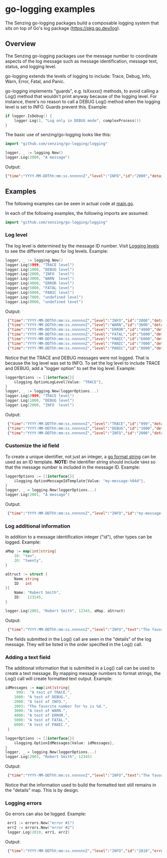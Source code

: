 # go-logging examples

The Senzing go-logging packages build a composable logging system
that sits on top of Go's log package (<https://pkg.go.dev/log>).

## Overview

The Senzing go-logging packages use the message number to coordinate aspects of the log message such as
message identification, message text, status, and logging level.

go-logging extends the levels of logging to include:
Trace, Debug, Info, Warn, Error, Fatal, and Panic.

go-logging implements "guards",
e.g. IsXxxxx() methods,
to avoid calling a Log() method that
wouldn't print anyway because of the logging level.
For instance, there's no reason to call a DEBUG Log() method when the
logging level is set to INFO.  Guards prevent this.
Example:

```go
if logger.IsDebug() {
    logger.Log(1, "Log only in DEBUG mode", complexProcess())
}
```

The basic use of senzing/go-logging looks like this:

```go
import "github.com/senzing/go-logging/logging"

logger, _ := logging.New()
logger.Log(2000, "A message")
```

Output:

```json
{"time":"YYYY-MM-DDThh:mm:ss.nnnnnnZ","level":"INFO","id":"2000","details":{"1":"A message"}}
```

## Examples

The following examples can be seen in actual code at
[main.go](https://github.com/Senzing/go-logging/blob/main/main.go).

In each of the following examples, the following imports are assumed:

```go
import "github.com/senzing/go-logging/logging"
```

### Log level

The log level is determined by the message ID number.  Visit
[Logging levels](https://github.com/Senzing/go-logging#logging-levels)
to see the different ranges for log levels.
Example:

```go
logger, _ := logging.New()
logger.Log(0999, "TRACE level")
logger.Log(1000, "DEBUG level")
logger.Log(2000, "INFO  level")
logger.Log(3000, "WARN  level")
logger.Log(4000, "ERROR level")
logger.Log(5000, "FATAL level")
logger.Log(6000, "PANIC level")
logger.Log(7000, "undefined level")
logger.Log(8000, "undefined level")
```

Output:

```json
 {"time":"YYYY-MM-DDThh:mm:ss.nnnnnnZ","level":"INFO","id":"2000","details":{"1":"INFO  level"}}
 {"time":"YYYY-MM-DDThh:mm:ss.nnnnnnZ","level":"WARN","id":"3000","details":{"1":"WARN  level"}}
 {"time":"YYYY-MM-DDThh:mm:ss.nnnnnnZ","level":"ERROR","id":"4000","details":{"1":"ERROR level"}}
 {"time":"YYYY-MM-DDThh:mm:ss.nnnnnnZ","level":"FATAL","id":"5000","details":{"1":"FATAL level"}}
 {"time":"YYYY-MM-DDThh:mm:ss.nnnnnnZ","level":"PANIC","id":"6000","details":{"1":"PANIC level"}}
 {"time":"YYYY-MM-DDThh:mm:ss.nnnnnnZ","level":"PANIC","id":"7000","details":{"1":"undefined level"}}
 {"time":"YYYY-MM-DDThh:mm:ss.nnnnnnZ","level":"PANIC","id":"8000","details":{"1":"undefined level"}}
 ```

Notice that the TRACE and DEBUG messages were not logged.
That is because the log level was set to INFO.
To set the log level to include TRACE and DEBUG,
add a "logger option" to set the log level.
Example:

```go
loggerOptions := []interface{}{
    &logging.OptionLogLevel{Value: "TRACE"},
}
logger, _ := logging.New(loggerOptions...)
logger.Log(0999, "TRACE level")
logger.Log(1000, "DEBUG level")
logger.Log(2000, "INFO  level")
```

Output:

```json
 {"time":"YYYY-MM-DDThh:mm:ss.nnnnnnZ","level":"TRACE","id":"999","details":{"1":"TRACE level"}}
 {"time":"YYYY-MM-DDThh:mm:ss.nnnnnnZ","level":"DEBUG","id":"1000","details":{"1":"DEBUG level"}}
 {"time":"YYYY-MM-DDThh:mm:ss.nnnnnnZ","level":"INFO","id":"2000","details":{"1":"INFO  level"}}
```

### Customize the id field

To create a unique identifier, not just an integer,
a [go format string](https://pkg.go.dev/fmt)
can be used as an ID template.
**NOTE:** the identifier string should include `%04d` so that the message number is included in the message ID.
Example:

```go
loggerOptions := []interface{}{
    &logging.OptionMessageIdTemplate{Value: "my-message-%04d"},
}
logger, _ = logging.New(loggerOptions...)
logger.Log(2001, "A message")
```

Output:

```json
 {"time":"YYYY-MM-DDThh:mm:ss.nnnnnnZ","level":"INFO","id":"my-message-2001","details":{"1":"A message"}}
```

### Log additional information

In addition to a message identification integer ("id"), other types can be logged.
Example:

```go
aMap := map[int]string{
    10: "ten",
    20: "twenty",
}

aStruct := struct {
    Name string
    ID   int
}{
    Name: "Robert Smith",
    ID:   123145,
}

logger.Log(2002, "Robert Smith", 12345, aMap, aStruct)
```

Output:

```json
 {"time":"YYYY-MM-DDThh:mm:ss.nnnnnnZ","level":"INFO","text":"The favorite number for Robert Smith is 12345.","id":"2003","details":{"1":"Robert Smith","2":12345,"3":"map[int]string{10:\"ten\", 20:\"twenty\"}","4":"struct { Name string; ID int }{Name:\"Robert Smith\", ID:123145}"}}
 ```

The fields submitted in the Log() call are seen in the "details" of the log message.
They will be listed in the order specified in the Log() call.

### Adding a text field

The additional information that is submitted in a Log() call can be used to create a text message.
By mapping message numbers to format strings, the Log() call will create formatted text output.
Example:

```go
idMessages := map[int]string{
     999:  "A test of TRACE.",
    1000: "A test of DEBUG.",
    2000: "A test of INFO.",
    2003: "The favorite number for %s is %d.",
    3000: "A test of WARN.",
    4000: "A test of ERROR.",
    5000: "A test of FATAL.",
    6000: "A test of PANIC.",
 }

loggerOptions := []interface{}{
    &logging.OptionIdMessages{Value: idMessages},
}
logger, _ = logging.New(loggerOptions...)
logger.Log(2003, "Robert Smith", 12345)
```

Output:

```json
 {"time":"YYYY-MM-DDThh:mm:ss.nnnnnnZ","level":"INFO","text":"The favorite number for Robert Smith is 12345.","id":"2003","details":{"1":"Robert Smith","2":12345,"3":"map[int]string{10:\"ten\", 20:\"twenty\"}"}}
```

Notice that the information used to build the formatted text still remains in the "details" map.
This is by design.

### Logging errors

Go errors can also be logged.
Example:

```go
 err1 := errors.New("error #1")
 err2 := errors.New("error #2")
 logger.Log(2010, err1, err2)
```

Output:

```json
 {"time":"YYYY-MM-DDThh:mm:ss.nnnnnnZ","level":"INFO","id":"2010","errors":["error #1","error #2"]}
```
